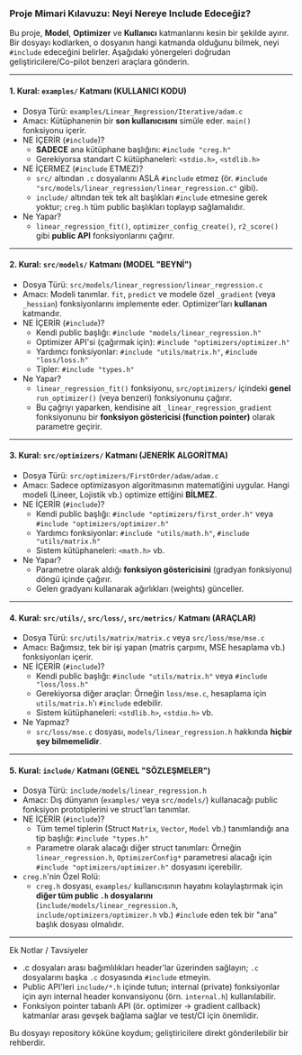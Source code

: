 ### Proje Mimari Kılavuzu: Neyi Nereye Include Edeceğiz?

Bu proje, **Model**, **Optimizer** ve **Kullanıcı** katmanlarını kesin bir şekilde ayırır. Bir dosyayı kodlarken, o dosyanın hangi katmanda olduğunu bilmek, neyi `#include` edeceğini belirler. Aşağıdaki yönergeleri doğrudan geliştiricilere/Co-pilot benzeri araçlara gönderin.

---

#### 1. Kural: `examples/` Katmanı (KULLANICI KODU)

- Dosya Türü: `examples/Linear_Regression/Iterative/adam.c`
- Amacı: Kütüphanenin bir **son kullanıcısını** simüle eder. `main()` fonksiyonu içerir.
- NE İÇERİR (`#include`)?
  - **SADECE** ana kütüphane başlığını: `#include "creg.h"`
  - Gerekiyorsa standart C kütüphaneleri: `<stdio.h>`, `<stdlib.h>`
- NE İÇERMEZ (`#include` ETMEZ)?
  - `src/` altından `.c` dosyalarını ASLA `#include` etmez (ör. `#include "src/models/linear_regression/linear_regression.c"` gibi).
  - `include/` altından tek tek alt başlıkları `#include` etmesine gerek yoktur; `creg.h` tüm public başlıkları toplayıp sağlamalıdır.
- Ne Yapar?
  - `linear_regression_fit()`, `optimizer_config_create()`, `r2_score()` gibi **public API** fonksiyonlarını çağırır.

---

#### 2. Kural: `src/models/` Katmanı (MODEL "BEYNİ")

- Dosya Türü: `src/models/linear_regression/linear_regression.c`
- Amacı: Modeli tanımlar. `fit`, `predict` ve modele özel `_gradient` (veya `_hessian`) fonksiyonlarını implemente eder. Optimizer'ları **kullanan** katmandır.
- NE İÇERİR (`#include`)?
  - Kendi public başlığı: `#include "models/linear_regression.h"`
  - Optimizer API'si (çağırmak için): `#include "optimizers/optimizer.h"`
  - Yardımcı fonksiyonlar: `#include "utils/matrix.h"`, `#include "loss/loss.h"`
  - Tipler: `#include "types.h"`
- Ne Yapar?
  - `linear_regression_fit()` fonksiyonu, `src/optimizers/` içindeki **genel** `run_optimizer()` (veya benzeri) fonksiyonunu çağırır.
  - Bu çağrıyı yaparken, kendisine ait `_linear_regression_gradient` fonksiyonunu bir **fonksiyon göstericisi (function pointer)** olarak parametre geçirir.

---

#### 3. Kural: `src/optimizers/` Katmanı (JENERİK ALGORİTMA)

- Dosya Türü: `src/optimizers/FirstOrder/adam/adam.c`
- Amacı: Sadece optimizasyon algoritmasının matematiğini uygular. Hangi modeli (Lineer, Lojistik vb.) optimize ettiğini **BİLMEZ**.
- NE İÇERİR (`#include`)?
  - Kendi public başlığı: `#include "optimizers/first_order.h"` veya `#include "optimizers/optimizer.h"`
  - Yardımcı fonksiyonlar: `#include "utils/math.h"`, `#include "utils/matrix.h"`
  - Sistem kütüphaneleri: `<math.h>` vb.
- Ne Yapar?
  - Parametre olarak aldığı **fonksiyon göstericisini** (gradyan fonksiyonu) döngü içinde çağırır.
  - Gelen gradyanı kullanarak ağırlıkları (weights) günceller.

---

#### 4. Kural: `src/utils/`, `src/loss/`, `src/metrics/` Katmanı (ARAÇLAR)

- Dosya Türü: `src/utils/matrix/matrix.c` veya `src/loss/mse/mse.c`
- Amacı: Bağımsız, tek bir işi yapan (matris çarpımı, MSE hesaplama vb.) fonksiyonları içerir.
- NE İÇERİR (`#include`)?
  - Kendi public başlığı: `#include "utils/matrix.h"` veya `#include "loss/loss.h"`
  - Gerekiyorsa diğer araçlar: Örneğin `loss/mse.c`, hesaplama için `utils/matrix.h`'ı `#include` edebilir.
  - Sistem kütüphaneleri: `<stdlib.h>`, `<stdio.h>` vb.
- Ne Yapmaz?
  - `src/loss/mse.c` dosyası, `models/linear_regression.h` hakkında **hiçbir şey bilmemelidir**.

---

#### 5. Kural: `include/` Katmanı (GENEL "SÖZLEŞMELER")

- Dosya Türü: `include/models/linear_regression.h`
- Amacı: Dış dünyanın (`examples/` veya `src/models/`) kullanacağı public fonksiyon prototiplerini ve struct'ları tanımlar.
- NE İÇERİR (`#include`)?
  - Tüm temel tiplerin (Struct `Matrix`, `Vector`, `Model` vb.) tanımlandığı ana tip başlığı: `#include "types.h"`
  - Parametre olarak alacağı diğer struct tanımları: Örneğin `linear_regression.h`, `OptimizerConfig*` parametresi alacağı için `#include "optimizers/optimizer.h"` dosyasını içerebilir.
- `creg.h`'nin Özel Rolü:
  - `creg.h` dosyası, `examples/` kullanıcısının hayatını kolaylaştırmak için **diğer tüm public `.h` dosyalarını** (`include/models/linear_regression.h`, `include/optimizers/optimizer.h` vb.) `#include` eden tek bir "ana" başlık dosyası olmalıdır.

---

Ek Notlar / Tavsiyeler
- .c dosyaları arası bağımlılıkları header'lar üzerinden sağlayın; `.c` dosyalarını başka `.c` dosyasında `#include` etmeyin.
- Public API'leri `include/*.h` içinde tutun; internal (private) fonksiyonlar için ayrı internal header konvansiyonu (örn. `internal.h`) kullanılabilir.
- Fonksiyon pointer tabanlı API (ör. optimizer -> gradient callback) katmanlar arası gevşek bağlama sağlar ve test/CI için önemlidir.

Bu dosyayı repository köküne koydum; geliştiricilere direkt gönderilebilir bir rehberdir.
